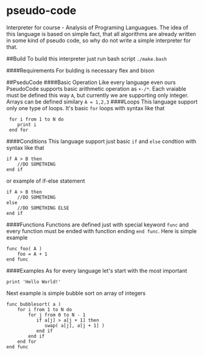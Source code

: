# pseudo-code
Interpreter for course - Analysis of Programing Languagues.
The idea of this language is based on simple fact, that all algorithms are already written in some kind of pseudo code, so why do not write a simple interpreter for that.

##Build
To build this interpreter just run bash script
``` ./make.bash ```

####Requirements
For bulding is necessary flex and bison

##PseduCode
####Basic Operation
Like every language even ours PseudoCode supports basic arithmetic operation as ```+-/*```.
Each vraiable must be defined this way ```A```, but currently we are supporting only integer.
Arrays can be defined similary ```A = 1,2,3```
####Loops
This language support only one type of loops. It's basic ```for``` loops with syntax like that
```
 for i from 1 to N do
    print i
 end for
```

####Conditions
This language support just basic ```if``` and ```else``` condtion with syntax like that
```
if A > B then      
    //DO SOMETHING
end if
```
or example of if-else statement
```
if A > B then      
    //DO SOMETHING
else
    //DO SOMETHING ELSE
end if
```
####Functions
Functions are defined just with special keyword ```func``` and every function must be ended with function ending ```end func```. Here is simple example
```
func foo( A )
    foo = A + 1
end func
```
####Examples
As for every language let's start with the most important
```
print 'Hello World!'
```
Next example is simple bubble sort on array of integers
```
func bubblesort( a )
    for i from 1 to N do
        for j from 0 to N - 1
           if a[j] > a[j + 1] then
              swap( a[j], a[j + 1] )
           end if
        end if
    end for   
end func
```



